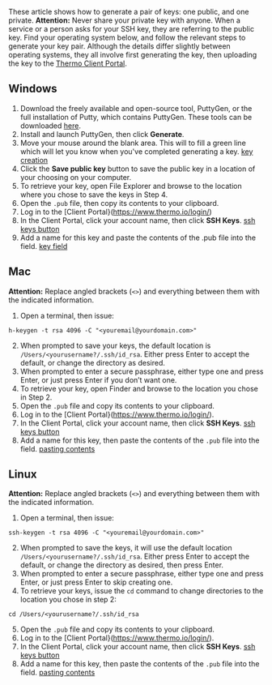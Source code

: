 These article shows how to generate a pair of keys: one public, and one private. 
**Attention:** Never share your private key with anyone. 
When a service or a person asks for your SSH key, they are referring to the public key. Find your operating system below, and follow the relevant steps to generate your key pair.
Although the details differ slightly between operating systems, they all involve first generating the key, then uploading the key to the [Thermo Client Portal](https://www.thermo.io/login/).
## Windows
1. Download the freely available and open-source tool, PuttyGen, or the full installation of Putty, which contains PuttyGen. These tools can be downloaded [here](https://www.chiark.greenend.org.uk/~sgtatham/putty/latest.html).
2. Install and launch PuttyGen, then click **Generate**.
3. Move your mouse around the blank area. This will to fill a green line which will let you know when you've completed generating a key.
[key creation](https://github.com/thermoio/docs/blob/master/images/placeholder.png)
4. Click the **Save public key** button to save the public key in a location of your choosing on your computer.
5. To retrieve your key, open File Explorer and browse to the location where you chose to save the keys in Step 4.
6. Open the `.pub` file, then copy its contents to your clipboard.
7. Log in to the [Client Portal}(https://www.thermo.io/login/)
8. In the Client Portal, click your account name, then click **SSH Keys**.
[ssh keys button](https://github.com/thermoio/docs/blob/master/images/placeholder.png)
9. Add a name for this key and paste the contents of the .pub file into the field.
[key field](https://github.com/thermoio/docs/blob/master/images/placeholder.png)
## Mac
**Attention:** Replace angled brackets (`<>`) and everything between them with the indicated information.
1. Open a terminal, then issue:
```
h-keygen -t rsa 4096 -C "<youremail@yourdomain.com>" 
```
2. When prompted to save your keys, the default location is `/Users/<yourusername?/.ssh/id_rsa`. Either press Enter to accept the default, or change the directory as desired. 
3. When prompted to enter a secure passphrase, either type one and press Enter, or just press Enter if you don’t want one. 
4. To retrieve your key, open Finder and browse to the location you chose in Step 2. 
5. Open the `.pub` file and copy its contents to your clipboard.
6. Log in to the [Client Portal}(https://www.thermo.io/login/).
7. In the Client Portal, click your account name, then click **SSH Keys**.
[ssh keys button](https://github.com/thermoio/docs/blob/master/images/placeholder.png)
8. Add a name for this key, then paste the contents of the `.pub` file into the field.
[pasting contents](https://github.com/thermoio/docs/blob/master/images/placeholder.png)
## Linux
**Attention:** Replace angled brackets (`<>`) and everything between them with the indicated information.
1. Open a terminal, then issue:
```
ssh-keygen -t rsa 4096 -C "<youremail@yourdomain.com>" 
```
2. When prompted to save the keys, it will use the default location `/Users/<yourusername?/.ssh/id_rsa`. Either press Enter to accept the default, or change the directory as desired, then press Enter.
3. When prompted to enter a secure passphrase, either type one and press Enter, or just press Enter to skip creating one.
4. To retrieve your keys, issue the `cd` command to change directories to the location you chose in step 2:
```
cd /Users/<yourusername?/.ssh/id_rsa
```
5. Open the `.pub` file and copy its contents to your clipboard.
6. Log in to the [Client Portal}(https://www.thermo.io/login/).
7. In the Client Portal, click your account name, then click **SSH Keys**.
[ssh keys button](https://github.com/thermoio/docs/blob/master/images/placeholder.png)
8. Add a name for this key, then paste the contents of the `.pub` file into the field.
[pasting contents](https://github.com/thermoio/docs/blob/master/images/placeholder.png)



